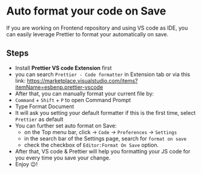 # Auto format your code on Save

If you are working on Frontend repository and using VS code as IDE, you can easily leverage Prettier to format your automatically on save.

## Steps

* Install **Prettier VS code Extension** first
 * you can search `Prettier - Code formatter` in Extension tab or via this link: https://marketplace.visualstudio.com/items?itemName=esbenp.prettier-vscode
* After that, you can manually format your current file by:
 * `Command` + `Shift` + `P` to open Command Prompt
 * Type Format Document
 * It will ask you setting your default formatter if this is the first time, select `Prettier` as default
* You can further set auto format on Save:
  * on the Top menu bar, click -> `Code` -> `Preferences` -> `Settings`
  * in the search bar of the Settings page, search for `format on save`
  * check the checkbox of `Editor:Format On Save` option.
* After that, VS code & Prettier will help you formatting your JS code for you every time you save your change.
* Enjoy 😉!
